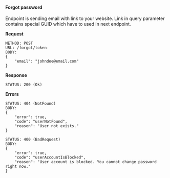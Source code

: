 #### Forgot password

Endpoint is sending email with link to your website. Link in query parameter contains special GUID which have to used in next endpoint.

**Request**

```
METHOD: POST
URL: /forgot/token
BODY:
{
    "email": "johndoe@email.com"
}
```

**Response**

```
STATUS: 200 (Ok)
```

**Errors**

```
STATUS: 404 (NotFound)
BODY: 
{
    "error": true,
    "code": "userNotFound",
    "reason": "User not exists."
}
```

```
STATUS: 400 (BadRequest)
BODY: 
{
    "error": true,
    "code": "userAccountIsBlocked",
    "reason": "User account is blocked. You cannot change password right now."
}
```
